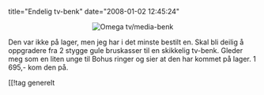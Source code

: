 title="Endelig tv-benk"
date="2008-01-02 12:45:24"
<div align="center"><img src='http://pjatt.net/images/2008/01/00933_00_03.jpg' alt='Omega tv/media-benk'  /></div>

Den var ikke på lager, men jeg har i det minste bestilt en. Skal bli deilig å oppgradere fra 2 stygge gule bruskasser til en skikkelig tv-benk. Gleder meg som en liten unge til Bohus ringer og sier at den har kommet på lager. 1 695,- kom den på.

[[!tag  generelt
